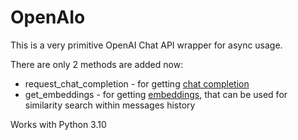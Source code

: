 # OpenAIo
This is a very primitive OpenAI Chat API wrapper for async usage.

There are only 2 methods are added now:
- request_chat_completion - for getting [chat completion](https://platform.openai.com/docs/api-reference/chat)
- get_embeddings - for getting [embeddings](https://platform.openai.com/docs/api-reference/embeddings), that can be used for similarity search within messages history

Works with Python 3.10